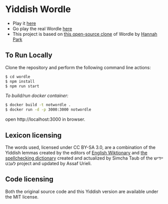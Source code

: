 # Yiddish Wordle

- Play it [here](https://greenwichmeanti.me/wordle/)
- Go play the real Wordle [here](https://www.powerlanguage.co.uk/wordle/)
- This project is based on [this open-source clone](https://github.com/hannahcode/wordle) of Wordle by [Hannah Park](https://github.com/hannahcode)

## To Run Locally

Clone the repository and perform the following command line actions:

```bash
$ cd wordle
$ npm install
$ npm run start
```

_To build/run docker container:_

```bash
$ docker build -t notwordle .
$ docker run -d -p 3000:3000 notwordle
```

open http://localhost:3000 in browser.

## Lexicon licensing

The words used, licensed under CC BY-SA 3.0, are a combination of the Yiddish lemmas created by the editors of [English Wiktionary](https://en.wiktionary.org) and [the spellchecking dictionary](https://raw.githubusercontent.com/urieli/jochre/4613d79d72a10d8b67258f7e60bf0740c9e26b71/jochre_yiddish/resources/lexicons/yiddish-lebt-spellchecker.txt) created and actualized by Simcha Taub of the ייִדיש לעבט project and updated by Assaf Urieli.

## Code licensing

Both the original source code and this Yiddish version are available under the MIT license.
